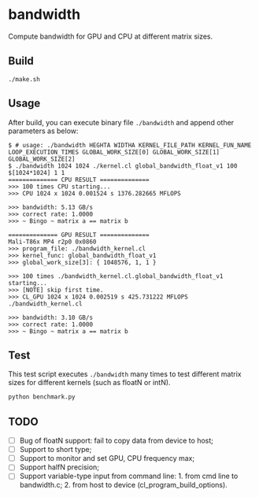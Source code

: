 # bandwidth

Compute bandwidth for GPU and CPU at different matrix sizes.

## Build

```shell
./make.sh
```

## Usage

After build, you can execute binary file `./bandwidth` and append other parameters as below: 

```shell
$ # usage: ./bandwidth HEGHTA WIDTHA KERNEL_FILE_PATH KERNEL_FUN_NAME LOOP_EXECUTION_TIMES GLOBAL_WORK_SIZE[0] GLOBAL_WORK_SIZE[1] GLOBAL_WORK_SIZE[2]
$ ./bandwidth 1024 1024 ./kernel.cl global_bandwidth_float_v1 100 $[1024*1024] 1 1 
============== CPU RESULT ==============
>>> 100 times CPU starting...
>>> CPU 1024 x 1024 0.001524 s 1376.282665 MFLOPS

>>> bandwidth: 5.13 GB/s
>>> correct rate: 1.0000
>>> ~ Bingo ~ matrix a == matrix b

============== GPU RESULT ==============
Mali-T86x MP4 r2p0 0x0860
>>> program_file: ./bandwidth_kernel.cl
>>> kernel_func: global_bandwidth_float_v1
>>> global_work_size[3]: { 1048576, 1, 1 }

>>> 100 times ./bandwidth_kernel.cl.global_bandwidth_float_v1 starting...
>>> [NOTE] skip first time.
>>> CL_GPU 1024 x 1024 0.002519 s 425.731222 MFLOPS ./bandwidth_kernel.cl

>>> bandwidth: 3.10 GB/s
>>> correct rate: 1.0000
>>> ~ Bingo ~ matrix a == matrix b

```

## Test

This test script executes `./bandwidth` many times to test different matrix sizes for different kernels (such as floatN or intN).

```python
python benchmark.py
```


## TODO
- [ ] Bug of floatN support: fail to copy data from device to host;
- [ ] Support to short type;
- [ ] Support to monitor and set GPU, CPU frequency max;
- [ ] Support halfN precision;
- [ ] Support variable-type input from command line: 1. from cmd line to bandwidth.c; 2. from host to device (cl_program_build_options).
